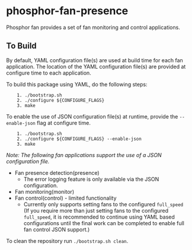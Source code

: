 # phosphor-fan-presence
Phosphor fan provides a set of fan monitoring and control applications.

## To Build
By default, YAML configuration file(s) are used at build time for each fan
application. The location of the YAML configuration file(s) are provided at
configure time to each application.

To build this package using YAML, do the following steps:
```
    1. ./bootstrap.sh
    2. ./configure ${CONFIGURE_FLAGS}
    3. make
```

To enable the use of JSON configuration file(s) at runtime, provide the
`--enable-json` flag at configure time.
```
    1. ./bootstrap.sh
    2. ./configure ${CONFIGURE_FLAGS} --enable-json
    3. make
```
*Note: The following fan applications support the use of a JSON configuration
file.*
* Fan presence detection(presence)
    * The error logging feature is only available via the JSON configuration.
* Fan monitoring(monitor)
* Fan control(control) - limited functionality
    * Currently only supports setting fans to the configured `full_speed`  
      (If you require more than just setting fans to the configured
       `full_speed`, it is recommended to continue using YAML based
       configurations until the final work can be completed to enable
       full fan control JSON support.)

To clean the repository run `./bootstrap.sh clean`.
